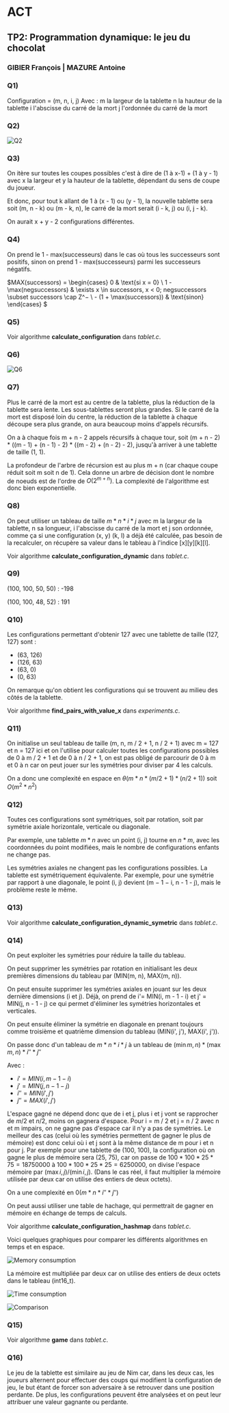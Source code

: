 # ACT

## TP2: Programmation dynamique: le jeu du chocolat

### GIBIER François | MAZURE Antoine

### Q1)

Configuration = (m, n, i, j)
Avec :
m la largeur de la tablette
n la hauteur de la tablette
i l'abscisse du carré de la mort
j l'ordonnée du carré de la mort

### Q2)

![Q2](./images/Q2.png)

### Q3)

On itère sur toutes les coupes possibles c'est à dire de (1 à x-1) + (1 à y - 1) avec x la largeur et y la hauteur de la tablette, dépendant du sens de coupe du joueur.

Et donc, pour tout k allant de 1 à (x - 1) ou (y - 1), la nouvelle tablette sera soit (m, n - k) ou (m - k, n), le carré de la mort serait (i - k, j) ou (i, j - k).

On aurait x + y - 2 configurations différentes.

### Q4)

On prend le 1 - max(successeurs) dans le cas où tous les successeurs sont positifs, sinon on prend 1 - max(successeurs) parmi les successeurs négatifs.

$MAX(successors) =
     \begin{cases}
       0 & \text{si x = 0} \\
       1 - \max(negsuccessors) & \exists x \in successors, x < 0; negsuccessors \subset successors \cap Z^− \\
       - (1 + \max(successors)) & \text{sinon}
     \end{cases}
$

### Q5)

Voir algorithme **calculate_configuration** dans _tablet.c_.

### Q6)

![Q6](./images/Q6.png)

### Q7)

Plus le carré de la mort est au centre de la tablette, plus la réduction de la tablette sera lente. Les sous-tablettes seront plus grandes. Si le carré de la mort est disposé loin du centre, la réduction de la tablette à chaque découpe sera plus grande,
on aura beaucoup moins d'appels récursifs.

On a à chaque fois m + n - 2 appels récursifs à chaque tour, soit (m + n - 2) * ((m - 1) + (n - 1) - 2) * ((m - 2) + (n - 2) - 2), jusqu'à arriver à une tablette de taille (1, 1).

La profondeur de l'arbre de récursion est au plus m + n (car chaque coupe réduit soit m soit n de 1).
Cela donne un arbre de décision dont le nombre de noeuds est de l'ordre de $O(2^{m+n})$. La complexité de l'algorithme est donc bien exponentielle.

### Q8)

On peut utiliser un tableau de taille $m * n * i * j$ avec m la largeur de la tablette, n sa longueur, i l'abscisse du carré de la mort et j son ordonnée, comme ça si une configuration (x, y) (k, l) a déjà été calculée, pas besoin de la recalculer, on récupère sa valeur dans le tableau à l'indice [x][y][k][l].

Voir algorithme **calculate_configuration_dynamic** dans _tablet.c_.

### Q9)

(100, 100, 50, 50) : -198

(100, 100, 48, 52) : 191

### Q10)

Les configurations permettant d'obtenir 127 avec une tablette de taille (127, 127) sont :

- (63, 126)
- (126, 63)
- (63, 0)
- (0, 63)

On remarque qu'on obtient les configurations qui se trouvent au milieu des côtés de la tablette.

Voir algorithme **find_pairs_with_value_x** dans _experiments.c_.

### Q11)

On initialise un seul tableau de taille (m, n, m / 2 + 1, n / 2 + 1) avec m = 127 et n = 127 ici et on l'utilise pour calculer toutes les configurations possibles de 0 à m / 2 + 1 et de 0 à n / 2 + 1, on est pas obligé de parcourir de 0 à m et 0 à n car on peut jouer sur les symétries pour diviser par 4 les calculs.

On a donc une complexité en espace en $θ(m * n * (m / 2 + 1) * (n / 2 + 1))$ soit $O(m^2 * n^2)$

### Q12)

Toutes ces configurations sont symétriques, soit par rotation, soit par symétrie axiale horizontale, verticale ou diagonale.

Par exemple, une tablette $m * n$ avec un point (i, j) tourne en $n * m$, avec les coordonnées du point modifiées, mais le nombre de configurations enfants ne change pas.

Les symétries axiales ne changent pas les configurations possibles. La tablette est symétriquement équivalente. Par exemple, pour une symétrie par rapport à une diagonale, le point (i, j) devient (m − 1 − i, n - 1 - j), mais le problème reste le même.

### Q13)

Voir algorithme **calculate_configuration_dynamic_symetric** dans _tablet.c_.

### Q14)

On peut exploiter les symétries pour réduire la taille du tableau.

On peut supprimer les symétries par rotation en initialisant les deux premières dimensions du tableau par (MIN(m, n), MAX(m, n)).

On peut ensuite supprimer les symétries axiales en jouant sur les deux dernière dimensions (i et j).
Déjà, on prend de i'= MIN(i, m - 1 - i) et j' = MIN(j, n - 1 - j) ce qui permet d'éliminer les symétries horizontales et verticales.

On peut ensuite éliminer la symétrie en diagonale en prenant toujours comme troisième et quatrième dimension du tableau (MIN(i', j'), MAX(i', j')).

On passe donc d'un tableau de $m * n * i * j$ à un tableau de $(\min{m, n}) * (\max{m, n}) * i'' * j''$

Avec :

- $i' = MIN(i, m - 1 - i)$
- $j' = MIN(j, n - 1 - j)$
- $i'' = MIN(i', j')$
- $j'' = MAX(i', j')$

L'espace gagné ne dépend donc que de i et j, plus i et j vont se rapprocher de $m / 2$ et $n / 2$, moins on gagnera d'espace.
Pour i = m / 2 et j = n / 2 avec n et m impairs, on ne gagne pas d'espace car il n'y a pas de symétries.
Le meilleur des cas (celui où les symétries permettent de gagner le plus de mémoire) est donc celui où i et j sont à la même distance de m pour i et n pour j. Par exemple pour une tablette de (100, 100), la configuration où on gagne le plus de mémoire sera (25, 75), car on passe de $100 * 100 * 25 * 75 = 18750000$ à $100 * 100 * 25 * 25 = 6250000$, on divise l'espace mémoire par $(\max{i, j}) / (\min{i, j})$. (Dans le cas réel, il faut multiplier la mémoire utilisée par deux car on utilise des entiers de deux octets).

On a une complexité en $0(m * n * i'' * j'')$

On peut aussi utiliser une table de hachage, qui permettrait de gagner en mémoire en échange de temps de calculs.

Voir algorithme **calculate_configuration_hashmap** dans _tablet.c_.

Voici quelques graphiques pour comparer les différents algorithmes en temps et en espace.

![Memory consumption](./images/memory_consumption.png)

La mémoire est multipliée par deux car on utilise des entiers de deux octets dans le tableau (int16_t).

![Time consumption](./images/cpu_time_consumption.png)

![Comparison](./images/comparison.png)

### Q15)

Voir algorithme **game** dans _tablet.c_.

### Q16)

Le jeu de la tablette est similaire au jeu de Nim car, dans les deux cas, les joueurs alternent pour effectuer des coups qui modifient la configuration de jeu, le but étant de forcer son adversaire à se retrouver dans une position perdante. De plus, les configurations peuvent être analysées et on peut leur attribuer une valeur gagnante ou perdante.